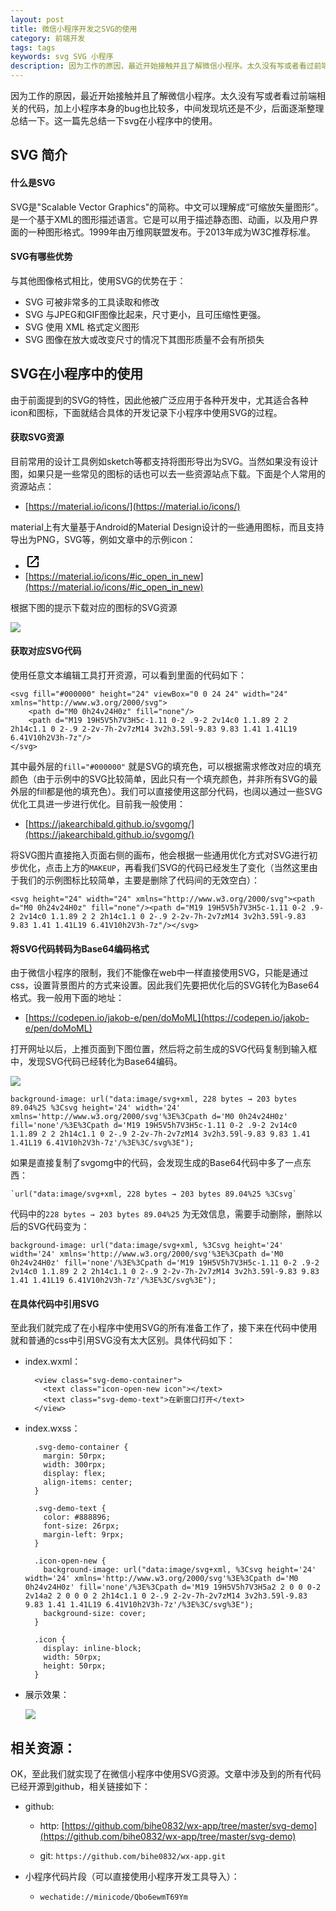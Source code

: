 ```yaml
---
layout: post
title: 微信小程序开发之SVG的使用
category: 前端开发
tags: tags
keywords: svg SVG 小程序 
description: 因为工作的原因，最近开始接触并且了解微信小程序。太久没有写或者看过前端相关的代码，加上小程序本身的bug也比较多，中间发现坑还是不少，后面逐渐整理总结一下。这一篇先总结一下svg在小程序中的使用。
---
```


因为工作的原因，最近开始接触并且了解微信小程序。太久没有写或者看过前端相关的代码，加上小程序本身的bug也比较多，中间发现坑还是不少，后面逐渐整理总结一下。这一篇先总结一下svg在小程序中的使用。

## SVG 简介 

#### 什么是SVG

SVG是"Scalable Vector Graphics"的简称。中文可以理解成“可缩放矢量图形”。是一个基于XML的图形描述语言。它是可以用于描述静态图、动画，以及用户界面的一种图形格式。1999年由万维网联盟发布。于2013年成为W3C推荐标准。

#### SVG有哪些优势

与其他图像格式相比，使用SVG的优势在于：

- SVG 可被非常多的工具读取和修改
- SVG 与JPEG和GIF图像比起来，尺寸更小，且可压缩性更强。
- SVG 使用 XML 格式定义图形
- SVG 图像在放大或改变尺寸的情况下其图形质量不会有所损失

## SVG在小程序中的使用

由于前面提到的SVG的特性，因此他被广泛应用于各种开发中，尤其适合各种icon和图标，下面就结合具体的开发记录下小程序中使用SVG的过程。

#### 获取SVG资源

目前常用的设计工具例如sketch等都支持将图形导出为SVG。当然如果没有设计图，如果只是一些常见的图标的话也可以去一些资源站点下载。下面是个人常用的资源站点：

- [https://material.io/icons/](https://material.io/icons/)

material上有大量基于Android的Material Design设计的一些通用图标，而且支持导出为PNG，SVG等，例如文章中的示例icon：

- <svg height="24" width="24" xmlns="http://www.w3.org/2000/svg"><path d="M0 0h24v24H0z" fill="none"/><path d="M19 19H5V5h7V3H5c-1.11 0-2 .9-2 2v14c0 1.1.89 2 2 2h14c1.1 0 2-.9 2-2v-7h-2v7zM14 3v2h3.59l-9.83 9.83 1.41 1.41L19 6.41V10h2V3h-7z"/></svg> 
- [https://material.io/icons/#ic_open_in_new](https://material.io/icons/#ic_open_in_new)

根据下图的提示下载对应的图标的SVG资源

![](./../public/images/wx-app-svg-demo.jpg )

#### 获取对应SVG代码

使用任意文本编辑工具打开资源，可以看到里面的代码如下：

	<svg fill="#000000" height="24" viewBox="0 0 24 24" width="24" xmlns="http://www.w3.org/2000/svg">
	    <path d="M0 0h24v24H0z" fill="none"/>
	    <path d="M19 19H5V5h7V3H5c-1.11 0-2 .9-2 2v14c0 1.1.89 2 2 2h14c1.1 0 2-.9 2-2v-7h-2v7zM14 3v2h3.59l-9.83 9.83 1.41 1.41L19 6.41V10h2V3h-7z"/>
	</svg>
	
其中最外层的`fill="#000000"` 就是SVG的填充色，可以根据需求修改对应的填充颜色（由于示例中的SVG比较简单，因此只有一个填充颜色，并非所有SVG的最外层的fill都是他的填充色）。我们可以直接使用这部分代码，也阔以通过一些SVG优化工具进一步进行优化。目前我一般使用：

- [https://jakearchibald.github.io/svgomg/](https://jakearchibald.github.io/svgomg/)

将SVG图片直接拖入页面右侧的画布，他会根据一些通用优化方式对SVG进行初步优化，点击上方的`MAKEUP`，再看我们SVG的代码已经发生了变化（当然这里由于我们的示例图标比较简单，主要是删除了代码间的无效空白）：

	<svg height="24" width="24" xmlns="http://www.w3.org/2000/svg"><path d="M0 0h24v24H0z" fill="none"/><path d="M19 19H5V5h7V3H5c-1.11 0-2 .9-2 2v14c0 1.1.89 2 2 2h14c1.1 0 2-.9 2-2v-7h-2v7zM14 3v2h3.59l-9.83 9.83 1.41 1.41L19 6.41V10h2V3h-7z"/></svg>


#### 将SVG代码转码为Base64编码格式

由于微信小程序的限制，我们不能像在web中一样直接使用SVG，只能是通过css，设置背景图片的方式来设置。因此我们先要把优化后的SVG转化为Base64格式。我一般用下面的地址：

- [https://codepen.io/jakob-e/pen/doMoML](https://codepen.io/jakob-e/pen/doMoML)

打开网址以后，上推页面到下图位置，然后将之前生成的SVG代码复制到输入框中，发现SVG代码已经转化为Base64编码。

![](./../public/images/wx-app-svg-demo-decode.jpg )


	background-image: url("data:image/svg+xml, 228 bytes → 203 bytes 89.04%25 %3Csvg height='24' width='24' xmlns='http://www.w3.org/2000/svg'%3E%3Cpath d='M0 0h24v24H0z' fill='none'/%3E%3Cpath d='M19 19H5V5h7V3H5c-1.11 0-2 .9-2 2v14c0 1.1.89 2 2 2h14c1.1 0 2-.9 2-2v-7h-2v7zM14 3v2h3.59l-9.83 9.83 1.41 1.41L19 6.41V10h2V3h-7z'/%3E%3C/svg%3E");
	
如果是直接复制了svgomg中的代码，会发现生成的Base64代码中多了一点东西：

	`url("data:image/svg+xml, 228 bytes → 203 bytes 89.04%25 %3Csvg`

代码中的`228 bytes → 203 bytes 89.04%25` 为无效信息，需要手动删除，删除以后的SVG代码变为：

	background-image: url("data:image/svg+xml, %3Csvg height='24' width='24' xmlns='http://www.w3.org/2000/svg'%3E%3Cpath d='M0 0h24v24H0z' fill='none'/%3E%3Cpath d='M19 19H5V5h7V3H5c-1.11 0-2 .9-2 2v14c0 1.1.89 2 2 2h14c1.1 0 2-.9 2-2v-7h-2v7zM14 3v2h3.59l-9.83 9.83 1.41 1.41L19 6.41V10h2V3h-7z'/%3E%3C/svg%3E");
			
#### 在具体代码中引用SVG

至此我们就完成了在小程序中使用SVG的所有准备工作了，接下来在代码中使用就和普通的css中引用SVG没有太大区别。具体代码如下：

- index.wxml：

		<view class="svg-demo-container">
		  <text class="icon-open-new icon"></text>
		  <text class="svg-demo-text">在新窗口打开</text>
		</view>

- index.wxss：

		.svg-demo-container {
		  margin: 50rpx;
		  width: 300rpx;
		  display: flex;
		  align-items: center; 
		}
		
		.svg-demo-text {
		  color: #888896;
		  font-size: 26rpx;
		  margin-left: 9rpx;
		}
		
		.icon-open-new {
		  background-image: url("data:image/svg+xml, %3Csvg height='24' width='24' xmlns='http://www.w3.org/2000/svg'%3E%3Cpath d='M0 0h24v24H0z' fill='none'/%3E%3Cpath d='M19 19H5V5h7V3H5a2 2 0 0 0-2 2v14a2 2 0 0 0 2 2h14c1.1 0 2-.9 2-2v-7h-2v7zM14 3v2h3.59l-9.83 9.83 1.41 1.41L19 6.41V10h2V3h-7z'/%3E%3C/svg%3E");
		  background-size: cover;
		}
		
		.icon {
		  display: inline-block;
		  width: 50rpx;
		  height: 50rpx;
		}

- 展示效果：

	![](./../public/images/wx-app-svg-demo-screen.jpg )


## 相关资源：

OK，至此我们就实现了在微信小程序中使用SVG资源。文章中涉及到的所有代码已经开源到github，相关链接如下：

- github:
	
	- http: [https://github.com/bihe0832/wx-app/tree/master/svg-demo](https://github.com/bihe0832/wx-app/tree/master/svg-demo)

	- git: `https://github.com/bihe0832/wx-app.git`
	
- 小程序代码片段（可以直接使用小程序开发工具导入）：

	- `wechatide://minicode/Qbo6ewmT69Ym`

